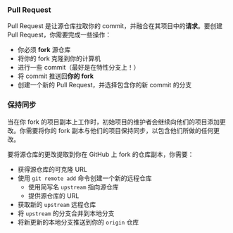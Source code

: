 ### Pull Request

Pull Request 是让源仓库拉取你的 commit，并融合在其项目中的**请求**。要创建 Pull Request，你需要完成一些操作：

- 你必须 **fork** 源仓库
- 将你的 fork 克隆到你的计算机
- 进行一些 commit（最好是在特性分支上！）
- 将 commit 推送回**你的 fork**
- 创建一个新的 Pull Request，并选择包含你的新 commit 的分支

### 保持同步

当在你 fork 的项目副本上工作时，初始项目的维护者会继续向他们的项目添加更改。你需要将你的 fork 副本与他们的项目保持同步，以包含他们所做的任何更改。

要将源仓库的更改提取到你在 GitHub 上 fork 的仓库副本，你需要：

- 获得源仓库的可克隆 URL
- 使用 `git remote add` 命令创建一个新的远程仓库
  - 使用简写名 `upstream` 指向源仓库
  - 提供源仓库的 URL
- 获取新的 `upstream` 远程仓库
- 将 `upstream` 的分支合并到本地分支
- 将新更新的本地分支推送到你的 `origin` 仓库